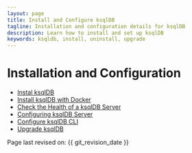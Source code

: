 ```yaml
---
layout: page
title: Install and Configure ksqlDB
tagline: Installation and configuration details for ksqlDB
description: Learn how to install and set up ksqlDB
keywords: ksqldb, install, uninstall, upgrade
---
```


Installation and Configuration
==============================

- [Instal ksqlDB](installing.md)
- [Install ksqlDB with Docker](install-ksql-with-docker.md)
- [Check the Health of a ksqlDB Server](check-ksql-server-health.md)
- [Configuring ksqlDB Server](server-config/index.md)
- [Configure ksqlDB CLI](cli-config.md)
- [Upgrade ksqlDB](upgrading.md)

Page last revised on: {{ git_revision_date }}
